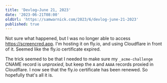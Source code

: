 ```yaml
---
title: 'Devlog—June 21, 2023'
date: '2023-06-21T08:00'
oldUrl: 'https://samwarnick.com/2023/6/devlog-june-21-2023'
published: true
---
```


Not sure what happened, but I was no longer able to access https://screencred.app. I'm hosting it on fly.io, and using Cloudflare in front of it. Seemed like the fly.io certificate expired.

The trick seemed to be that I needed to make sure my `_acme-challenge` CNAME record is _unproxied_, but keep the `A` and `AAAA` records proxied in Cloudflare. I now see that the fly.io certificate has been renewed. So hopefully that's all it is.
